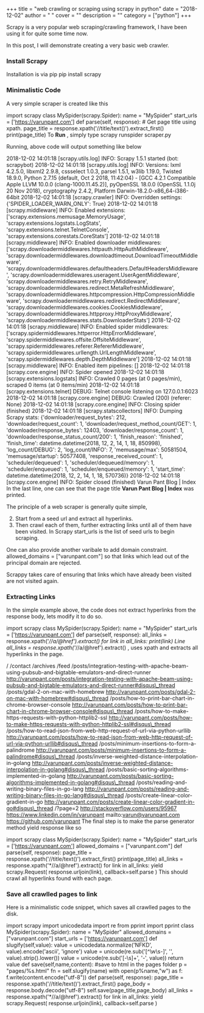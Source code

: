 
+++
title = "web crawling or scraping using scrapy in python"
date = "2018-12-02"
author = " "
cover = ""
description = ""
category = ["python"]
+++

 Scrapy is a very popular web scraping/crawling framework, I have been using it for quite some time now.

 In this post, I will demonstrate creating a very basic web crawler.

 ### Install Scrapy

 Installation is via pip pip install scrapy

 ### Minimalistic Code

 A very simple scraper is created like this

 import scrapy class MySpider(scrapy.Spider): name = "MySpider" start\_urls = ['https://varunpant.com'] def parse(self, response): # Get page title using xpath. page\_title = response.xpath('//title/text()').extract\_first() print(page\_title)  To **Run**  , simply type scrapy runspider scraper.py

 Running, above code will output something like below

 2018-12-02 14:01:18 [scrapy.utils.log] INFO: Scrapy 1.5.1 started (bot: scrapybot) 2018-12-02 14:01:18 [scrapy.utils.log] INFO: Versions: lxml 4.2.5.0, libxml2 2.9.8, cssselect 1.0.3, parsel 1.5.1, w3lib 1.19.0, Twisted 18.9.0, Python 2.7.15 (default, Oct 2 2018, 11:42:04) - [GCC 4.2.1 Compatible Apple LLVM 10.0.0 (clang-1000.11.45.2)], pyOpenSSL 18.0.0 (OpenSSL 1.1.0j 20 Nov 2018), cryptography 2.4.2, Platform Darwin-18.2.0-x86\_64-i386-64bit 2018-12-02 14:01:18 [scrapy.crawler] INFO: Overridden settings: {'SPIDER\_LOADER\_WARN\_ONLY': True} 2018-12-02 14:01:18 [scrapy.middleware] INFO: Enabled extensions: ['scrapy.extensions.memusage.MemoryUsage', 'scrapy.extensions.logstats.LogStats', 'scrapy.extensions.telnet.TelnetConsole', 'scrapy.extensions.corestats.CoreStats'] 2018-12-02 14:01:18 [scrapy.middleware] INFO: Enabled downloader middlewares: ['scrapy.downloadermiddlewares.httpauth.HttpAuthMiddleware', 'scrapy.downloadermiddlewares.downloadtimeout.DownloadTimeoutMiddleware', 'scrapy.downloadermiddlewares.defaultheaders.DefaultHeadersMiddleware', 'scrapy.downloadermiddlewares.useragent.UserAgentMiddleware', 'scrapy.downloadermiddlewares.retry.RetryMiddleware', 'scrapy.downloadermiddlewares.redirect.MetaRefreshMiddleware', 'scrapy.downloadermiddlewares.httpcompression.HttpCompressionMiddleware', 'scrapy.downloadermiddlewares.redirect.RedirectMiddleware', 'scrapy.downloadermiddlewares.cookies.CookiesMiddleware', 'scrapy.downloadermiddlewares.httpproxy.HttpProxyMiddleware', 'scrapy.downloadermiddlewares.stats.DownloaderStats'] 2018-12-02 14:01:18 [scrapy.middleware] INFO: Enabled spider middlewares: ['scrapy.spidermiddlewares.httperror.HttpErrorMiddleware', 'scrapy.spidermiddlewares.offsite.OffsiteMiddleware', 'scrapy.spidermiddlewares.referer.RefererMiddleware', 'scrapy.spidermiddlewares.urllength.UrlLengthMiddleware', 'scrapy.spidermiddlewares.depth.DepthMiddleware'] 2018-12-02 14:01:18 [scrapy.middleware] INFO: Enabled item pipelines: [] 2018-12-02 14:01:18 [scrapy.core.engine] INFO: Spider opened 2018-12-02 14:01:18 [scrapy.extensions.logstats] INFO: Crawled 0 pages (at 0 pages/min), scraped 0 items (at 0 items/min) 2018-12-02 14:01:18 [scrapy.extensions.telnet] DEBUG: Telnet console listening on 127.0.0.1:6023 2018-12-02 14:01:18 [scrapy.core.engine] DEBUG: Crawled (200) <get https:="" varunpant.com=""> (referer: None) 2018-12-02 14:01:18 [scrapy.core.engine] INFO: Closing spider (finished) 2018-12-02 14:01:18 [scrapy.statscollectors] INFO: Dumping Scrapy stats: {'downloader/request\_bytes': 212, 'downloader/request\_count': 1, 'downloader/request\_method\_count/GET': 1, 'downloader/response\_bytes': 12403, 'downloader/response\_count': 1, 'downloader/response\_status\_count/200': 1, 'finish\_reason': 'finished', 'finish\_time': datetime.datetime(2018, 12, 2, 14, 1, 18, 850998), 'log\_count/DEBUG': 2, 'log\_count/INFO': 7, 'memusage/max': 50581504, 'memusage/startup': 50577408, 'response\_received\_count': 1, 'scheduler/dequeued': 1, 'scheduler/dequeued/memory': 1, 'scheduler/enqueued': 1, 'scheduler/enqueued/memory': 1, 'start\_time': datetime.datetime(2018, 12, 2, 14, 1, 18, 570736)} 2018-12-02 14:01:18 [scrapy.core.engine] INFO: Spider closed (finished) Varun Pant Blog | Index In the last line, one can see that the page title **Varun Pant Blog | Index** was printed.

 The principle of a web scraper is generally quite simple,

  2. Start from a seed url and extract all hyperlinks.
 4. Then crawl each of them, further extracting links until all of them have been visited.
  In  Scrapy start\_urls  is the list of seed urls to begin scraping.

 One can also provide another varibale to add domain constraint. allowed\_domains = ["varunpant.com"] so that links which lead out of the principal domain are rejected.

 Scrappy takes care of ensuring that links which have already been visited are not visited again.

 ### Extracting Links

 In the simple example above, the code does not extract hyperlinks from the response body, lets modify it to do so.

 import scrapy class MySpider(scrapy.Spider): name = "MySpider" start\_urls = ['https://varunpant.com'] def parse(self, response): all\_links = response.xpath('*//a/@href').extract() for link in all\_links: print(link)   Line  all\_links = response.xpath('*//a/@href').extract()   ,  uses xpath and extracts all hyperlinks in the page.

 / /contact /archives /feed /posts/integration-testing-with-apache-beam-using-pubsub-and-bigtable-emulators-and-direct-runner http://varunpant.com/posts/integration-testing-with-apache-beam-using-pubsub-and-bigtable-emulators-and-direct-runner#disqus\_thread /posts/gdal-2-on-mac-with-homebrew http://varunpant.com/posts/gdal-2-on-mac-with-homebrew#disqus\_thread /posts/how-to-print-bar-chart-in-chrome-browser-console http://varunpant.com/posts/how-to-print-bar-chart-in-chrome-browser-console#disqus\_thread /posts/how-to-make-https-requests-with-python-httplib2-ssl http://varunpant.com/posts/how-to-make-https-requests-with-python-httplib2-ssl#disqus\_thread /posts/how-to-read-json-from-web-http-request-of-url-via-python-urllib http://varunpant.com/posts/how-to-read-json-from-web-http-request-of-url-via-python-urllib#disqus\_thread /posts/minimum-insertions-to-form-a-palindrome http://varunpant.com/posts/minimum-insertions-to-form-a-palindrome#disqus\_thread /posts/inverse-weighted-distance-interpolation-in-golang http://varunpant.com/posts/inverse-weighted-distance-interpolation-in-golang#disqus\_thread /posts/basic-sorting-algorithms-implemented-in-golang http://varunpant.com/posts/basic-sorting-algorithms-implemented-in-golang#disqus\_thread /posts/reading-and-writing-binary-files-in-go-lang http://varunpant.com/posts/reading-and-writing-binary-files-in-go-lang#disqus\_thread /posts/create-linear-color-gradient-in-go http://varunpant.com/posts/create-linear-color-gradient-in-go#disqus\_thread /?page=2 http://stackoverflow.com/users/95967 https://www.linkedin.com/in/varunpant mailto:varun@varunpant.com https://github.com/varunpant The final step is to make the parse generator method yield response like so

 import scrapy class MySpider(scrapy.Spider): name = "MySpider" start\_urls = ['https://varunpant.com'] allowed\_domains = ["varunpant.com"] def parse(self, response): page\_title = response.xpath('//title/text()').extract\_first() print(page\_title) all\_links = response.xpath('*//a/@href').extract() for link in all\_links: yield scrapy.Request( response.urljoin(link), callback=self.parse ) This should crawl all hyperlinks found with each page.

 ### Save all crawlled pages to link

 Here is a minimalistic code snippet, which saves all crawlled pages to the disk.

 import scrapy import unicodedata import re from pprint import pprint class MySpider(scrapy.Spider): name = "MySpider" allowed\_domains = ["varunpant.com"] start\_urls = ['https://varunpant.com'] def slugify(self,value): value = unicodedata.normalize('NFKD', value).encode('ascii', 'ignore') value = unicode(re.sub('[^\w\s-]', '', value).strip().lower()) value = unicode(re.sub('[-\s]+', '-', value)) return value def save(self,name,content): #save to html in the pages folder p = "pages/%s.html" fn = self.slugify(name) with open(p%name,"w") as f: f.write(content.encode("utf-8")) def parse(self, response): page\_title = response.xpath('//title/text()').extract\_first() page\_body = response.body.decode("utf-8") self.save(page\_title,page\_body) all\_links = response.xpath('*//a/@href').extract() for link in all\_links: yield scrapy.Request( response.urljoin(link), callback=self.parse )

